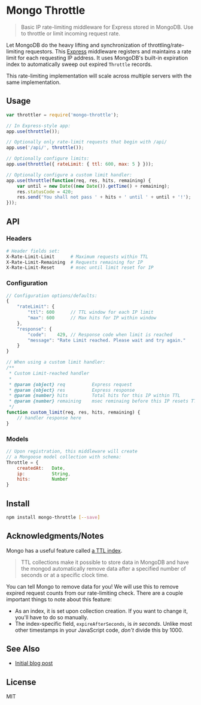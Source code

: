 # Mongo Throttle

> Basic IP rate-limiting middleware for Express stored in MongoDB. Use to throttle or limit incoming request rate.

Let MongoDB do the heavy lifting and synchronization of throttling/rate-limiting requestors. This [Express][1] middleware registers and maintains a rate limit for each requesting IP address. It uses MongoDB's built-in expiration index to automatically sweep out expired `Throttle` records.

This rate-limiting implementation will scale across multiple servers with the same implementation.

## Usage
~~~js
var throttler = require('mongo-throttle');

// In Express-style app:
app.use(throttle());

// Optionally only rate-limit requests that begin with /api/
app.use('/api/', throttle());

// Optionally configure limits:
app.use(throttle({ rateLimit: { ttl: 600, max: 5 } }));

// Optionally configure a custom limit handler:
app.use(throttle(function(req, res, hits, remaining) {
    var until = new Date((new Date()).getTime() + remaining);
    res.statusCode = 420;
    res.send('You shall not pass ' + hits + ' until ' + until + '!');
}));
~~~

## API

### Headers
~~~sh
# Header fields set:
X-Rate-Limit-Limit      # Maximum requests within TTL
X-Rate-Limit-Remaining  # Requests remaining for IP
X-Rate-Limit-Reset      # msec until limit reset for IP
~~~

### Configuration
~~~js
// Configuration options/defaults:
{
    "rateLimit": {
        "ttl": 600      // TTL window for each IP limit
        "max": 600      // Max hits for IP within window
    },
    "response": {
        "code":    429, // Response code when limit is reached
        "message": "Rate Limit reached. Please wait and try again."
    }
}

// When using a custom limit handler:
/**
 * Custom Limit-reached handler
 *
 * @param {object} req          Express request
 * @param {object} res          Express response
 * @param {number} hits         Total hits for this IP within TTL
 * @param {number} remaining    msec reminaing before this IP resets TTL window
 */
function custom_limit(req, res, hits, remaining) {
    // handler response here
}
~~~

### Models
~~~js
// Upon registration, this middleware will create
// a Mongoose model collection with schema:
Throttle = {
    createdAt:   Date,
    ip:          String,
    hits:        Number
}
~~~

## Install

~~~sh
npm install mongo-throttle [--save]
~~~

## Acknowledgments/Notes
Mongo has a useful feature called [a TTL index][2].

> TTL collections make it possible to store data in MongoDB and have the mongod automatically remove data after a specified number of seconds or at a specific clock time.

You can tell Mongo to remove data for you! We will use this to remove expired request counts from our rate-limiting check. There are a couple important things to note about this feature:

- As an index, it is set upon collection creation. If you want to change it, you'll have to do so manually.
- The index-specific field, `expireAfterSeconds`, is _in seconds_. Unlike most other timestamps in your JavaScript code, _don't_ divide this by 1000.

## See Also
- [Initial blog post][0]

## License

MIT

[0]: http://www.andjosh.com/2016/03/13/rate-limit-node-mongodb/
[1]: https://expressjs.com
[2]: https://docs.mongodb.org/manual/tutorial/expire-data/

